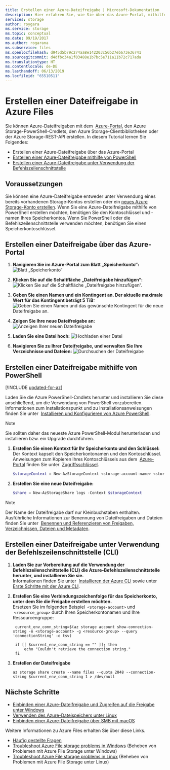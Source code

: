 ```yaml
---
title: Erstellen einer Azure-Dateifreigabe | Microsoft-Dokumentation
description: Hier erfahren Sie, wie Sie über das Azure-Portal, mithilfe von PowerShell oder mit der Azure-Befehlszeilenschnittstelle eine Azure-Dateifreigabe in Azure Files erstellen.
services: storage
author: roygara
ms.service: storage
ms.topic: conceptual
ms.date: 09/19/2017
ms.author: rogarana
ms.subservice: files
ms.openlocfilehash: d945d5b79c274aa8e142203c56b27eb673e36741
ms.sourcegitcommit: d4dfbc34a1f03488e1b7bc5e711a11b72c717ada
ms.translationtype: HT
ms.contentlocale: de-DE
ms.lasthandoff: 06/13/2019
ms.locfileid: "65510511"
---
```

# <a name="create-a-file-share-in-azure-files"></a>Erstellen einer Dateifreigabe in Azure Files
Sie können Azure-Dateifreigaben mit dem  [Azure-Portal](https://portal.azure.com/), den Azure Storage-PowerShell-Cmdlets, den Azure Storage-Clientbibliotheken oder der Azure Storage-REST-API erstellen. In diesem Tutorial lernen Sie Folgendes:
* Erstellen einer Azure-Dateifreigabe über das Azure-Portal
* [Erstellen einer Azure-Dateifreigabe mithilfe von PowerShell](#create-file-share-through-powershell)
* [Erstellen einer Azure-Dateifreigabe unter Verwendung der Befehlszeilenschnittstelle](#create-file-share-through-command-line-interface-cli)

## <a name="prerequisites"></a>Voraussetzungen
Sie können eine Azure-Dateifreigabe entweder unter Verwendung eines bereits vorhandenen Storage-Kontos erstellen oder ein [neues Azure Storage-Konto erstellen](../common/storage-create-storage-account.md?toc=%2fazure%2fstorage%2ffiles%2ftoc.json). Wenn Sie eine Azure-Dateifreigabe mithilfe von PowerShell erstellen möchten, benötigen Sie den Kontoschlüssel und -namen Ihres Speicherkontos. Wenn Sie PowerShell oder die Befehlszeilenschnittstelle verwenden möchten, benötigen Sie einen Speicherkontoschlüssel.

## <a name="create-a-file-share-through-the-azure-portal"></a>Erstellen einer Dateifreigabe über das Azure-Portal
1. **Navigieren Sie im Azure-Portal zum Blatt „Speicherkonto“:**    
    ![Blatt „Speicherkonto“](./media/storage-how-to-create-file-share/create-file-share-portal1.png)

2. **Klicken Sie auf die Schaltfläche „Dateifreigabe hinzufügen“:**    
    ![Klicken Sie auf die Schaltfläche „Dateifreigabe hinzufügen“.](./media/storage-how-to-create-file-share/create-file-share-portal2.png)

3. **Geben Sie einen Namen und ein Kontingent an. Der aktuelle maximale Wert für das Kontingent beträgt 5 TiB:**    
    ![Geben Sie einen Namen und das gewünschte Kontingent für die neue Dateifreigabe an.](./media/storage-how-to-create-file-share/create-file-share-portal3.png)

4. **Zeigen Sie Ihre neue Dateifreigabe an:**  ![Anzeigen Ihrer neuen Dateifreigabe](./media/storage-how-to-create-file-share/create-file-share-portal4.png)

5. **Laden Sie eine Datei hoch:**  ![Hochladen einer Datei](./media/storage-how-to-create-file-share/create-file-share-portal5.png)

6. **Navigieren Sie zu Ihrer Dateifreigabe, und verwalten Sie Ihre Verzeichnisse und Dateien:**  ![Durchsuchen der Dateifreigabe](./media/storage-how-to-create-file-share/create-file-share-portal6.png)


## <a name="create-file-share-through-powershell"></a>Erstellen einer Dateifreigabe mithilfe von PowerShell

[!INCLUDE [updated-for-az](../../../includes/updated-for-az.md)]

Laden Sie die Azure PowerShell-Cmdlets herunter und installieren Sie diese anschließend, um die Verwendung von PowerShell vorzubereiten. Informationen zum Installationspunkt und zu Installationsanweisungen finden Sie unter  [Installieren und Konfigurieren von Azure PowerShell](https://azure.microsoft.com/documentation/articles/powershell-install-configure/).

> [!Note]  
> Sie sollten daher das neueste Azure PowerShell-Modul herunterladen und installieren bzw. ein Upgrade durchführen.

1. **Erstellen Sie einen Kontext für Ihr Speicherkonto und den Schlüssel:** Der Kontext kapselt den Speicherkontonamen und den Kontoschlüssel. Anweisungen zum Kopieren Ihres Kontoschlüssels aus dem  [Azure-Portal](https://portal.azure.com/) finden Sie unter  [Zugriffsschlüssel](../common/storage-account-manage.md#access-keys).

    ```powershell
    $storageContext = New-AzStorageContext <storage-account-name> <storage-account-key>
    ```
    
2. **Erstellen Sie eine neue Dateifreigabe:**    
    
    ```powershell
    $share = New-AzStorageShare logs -Context $storageContext
    ```

> [!Note]  
> Der Name der Dateifreigabe darf nur Kleinbuchstaben enthalten. Ausführliche Informationen zur Benennung von Dateifreigaben und Dateien finden Sie unter  [Benennen und Referenzieren von Freigaben, Verzeichnissen, Dateien und Metadaten](https://msdn.microsoft.com/library/azure/dn167011.aspx).

## <a name="create-file-share-through-command-line-interface-cli"></a>Erstellen einer Dateifreigabe unter Verwendung der Befehlszeilenschnittstelle (CLI)
1. **Laden Sie zur Vorbereitung auf die Verwendung der Befehlszeilenschnittstelle (CLI) die Azure-Befehlszeilenschnittstelle herunter, und installieren Sie sie.**  
    Informationen finden Sie unter  [Installieren der Azure CLI](https://docs.microsoft.com/cli/azure/install-azure-cli) sowie unter [Erste Schritte mit der Azure CLI](https://docs.microsoft.com/cli/azure/get-started-with-azure-cli).

2. **Erstellen Sie eine Verbindungszeichenfolge für das Speicherkonto, unter dem Sie die Freigabe erstellen möchten.**  
    Ersetzen Sie im folgenden Beispiel  ```<storage-account>``` und  ```<resource_group>``` durch Ihren Speicherkontonamen und Ihre Ressourcengruppe:

   ```azurecli
    current_env_conn_string=$(az storage account show-connection-string -n <storage-account> -g <resource-group> --query 'connectionString' -o tsv)

    if [[ $current_env_conn_string == "" ]]; then  
        echo "Couldn't retrieve the connection string."
    fi
    ```

3. **Erstellen der Dateifreigabe**
    ```azurecli
    az storage share create --name files --quota 2048 --connection-string $current_env_conn_string 1 > /dev/null
    ```

## <a name="next-steps"></a>Nächste Schritte
* [Einbinden einer Azure-Dateifreigabe und Zugreifen auf die Freigabe unter Windows](storage-how-to-use-files-windows.md)
* [Verwenden des Azure-Dateispeichers unter Linux](../storage-how-to-use-files-linux.md)
* [Einbinden einer Azure-Dateifreigabe über SMB mit macOS](storage-how-to-use-files-mac.md)

Weitere Informationen zu Azure Files erhalten Sie über diese Links.

* [Häufig gestellte Fragen](../storage-files-faq.md)
* [Troubleshoot Azure File storage problems in Windows](storage-troubleshoot-windows-file-connection-problems.md) (Beheben von Problemen mit Azure File Storage unter Windows)      
* [Troubleshoot Azure File storage problems in Linux](storage-troubleshoot-linux-file-connection-problems.md) (Beheben von Problemen mit Azure File Storage unter Linux)   
